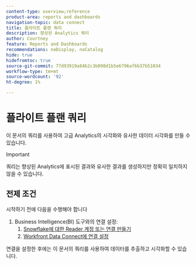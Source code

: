 ```yaml
---
content-type: overview;reference
product-area: reports and dashboards
navigation-topic: data connect
title: 플라이트 플랜 쿼리
description: 향상된 Analytics 쿼리
author: Courtney
feature: Reports and Dashboards
recommendations: noDisplay, noCatalog
hide: true
hidefromtoc: true
source-git-commit: 77d93919a84b2c3b098d1b5e6796af6b37b51034
workflow-type: tm+mt
source-wordcount: '92'
ht-degree: 1%

---
```



# 플라이트 플랜 쿼리

이 문서의 쿼리를 사용하여 고급 Analytics의 시각화와 유사한 데이터 시각화를 만들 수 있습니다.

>[!IMPORTANT]
>
>쿼리는 향상된 Analytics에 표시된 결과와 유사한 결과를 생성하지만 정확히 일치하지 않을 수 있습니다.


## 전제 조건

시작하기 전에 다음을 수행해야 합니다

1. Business Intelligence(BI) 도구와의 연결 설정:
   1. [Snowflake에 대한 Reader 계정 또는 연결 만들기](/help/quicksilver/reports-and-dashboards/data-lake/create-a-reader-account.md)
   1. [Workfront Data Connect에 연결 설정](/help/quicksilver/reports-and-dashboards/data-lake/share-data-externally.md)

연결을 설정한 후에는 이 문서의 쿼리를 사용하여 데이터를 추출하고 시각화할 수 있습니다.
